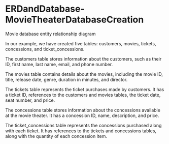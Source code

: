 # ERDandDatabase-MovieTheaterDatabaseCreation

Movie database entity relationship diagram 

In our example, we have created five tables: customers, movies, tickets, concessions, and ticket_concessions.

The customers table stores information about the customers, such as their ID, first name, last name, email, and phone number.

The movies table contains details about the movies, including the movie ID, title, release date, genre, duration in minutes, and director.

The tickets table represents the ticket purchases made by customers. It has a ticket ID, references to the customers and movies tables, the ticket date, seat number, and price.

The concessions table stores information about the concessions available at the movie theater. It has a concession ID, name, description, and price.

The ticket_concessions table represents the concessions purchased along with each ticket. It has references to the tickets and concessions tables, along with the quantity of each concession item.
